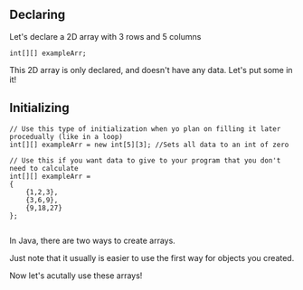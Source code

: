 ## Declaring

Let's declare a 2D array with 3 rows and 5 columns

```
int[][] exampleArr;
```

This 2D array is only declared, and doesn't have any data. Let's put some in it!

## Initializing

```
// Use this type of initialization when yo plan on filling it later procedually (like in a loop)
int[][] exampleArr = new int[5][3]; //Sets all data to an int of zero

// Use this if you want data to give to your program that you don't need to calculate
int[][] exampleArr = 
{
	{1,2,3},
	{3,6,9},
	{9,18,27}
};
	
```
In Java, there are two ways to create arrays.

Just note that it usually is easier to use the first way for objects you created.

Now let's acutally use these arrays!
